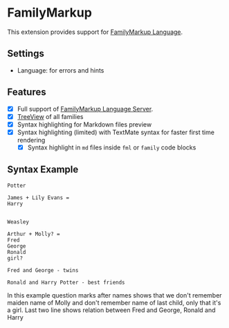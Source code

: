 # FamilyMarkup

This extension provides support for [FamilyMarkup Language](https://familymarkup.site).

## Settings

- Language: for errors and hints

## Features

- [x] Full support of [FamilyMarkup Language Server](https://github.com/redexp/familymarkup-lsp).
- [x] [TreeView](https://code.visualstudio.com/api/extension-guides/tree-view#treeview) of all families
- [x] Syntax highlighting for Markdown files preview
- [x] Syntax highlighting (limited) with TextMate syntax for faster first time rendering
  - [x] Syntax highlight in `md` files inside `fml` or `family` code blocks

## Syntax Example


```family
Potter

James + Lily Evans =
Harry


Weasley

Arthur + Molly? =
Fred
George
Ronald
girl?

Fred and George - twins

Ronald and Harry Potter - best friends
```

In this example question marks after names shows that we don't remember maiden name of Molly and don't remember name of last child, only that it's a girl. Last two line shows relation between Fred and George, Ronald and Harry

